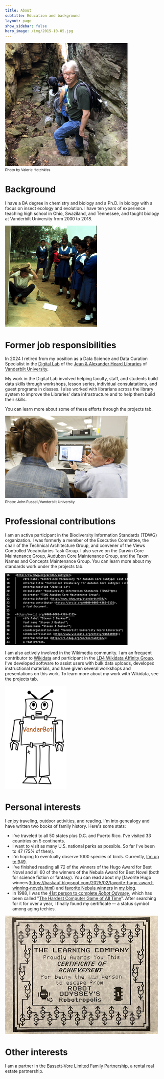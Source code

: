 ```yaml
---
title: About
subtitle: Education and background
layout: page
show_sidebar: false
hero_image: /img/2015-10-05.jpg
---
```


<img src="/img/stone_door.jpg" alt="Stone Door at Savage Gulf State Park, Tennessee" width="400"><br/>
<small>Photo by Valerie Hotchkiss</small>

# Background

I have a BA degree in chemistry and biology and a Ph.D. in biology with a focus on insect ecology and evolution.  I have ten years of experience teaching high school in Ohio, Swaziland, and Tennessee, and taught biology at Vanderbilt University from 2000 to 2018.  

<img src="/img/1985-newton-third.jpg" alt="St. Joseph's High School, Mzimpofu, Swaziland" width="300"><br/>

# Former job responsibilities

In 2024 I retired from my position as a Data Science and Data Curation Specialist in the [Digital Lab](https://www.library.vanderbilt.edu/digital-lab/) of the [Jean & Alexander Heard Libraries](https://www.library.vanderbilt.edu/) of [Vanderbilt University](https://www.vanderbilt.edu/). 

My work in the Digital Lab involved helping faculty, staff, and students build data skills through workshops, lesson series, individual consulatations, and guest programs in classes. I also worked with librarians across the library system to improve the Libraries' data infrastructure and to help them build their skills. 

You can learn more about some of these efforts through the projects tab.

<img src="/img/student_help.jpg" alt="Working with a student at Vanderbilt" width="400"><br/>
<small>Photo: John Russell/Vanderbilt University</small>

# Professional contributions

I am an active participant in the Biodiversity Information Standards (TDWG) organization.  I was formerly a member of the Executive Committee, the chair of the Technical Architecture Group, and convener of the Views Controlled Vocabularies Task Group. I also serve on the Darwin Core Maintenance Group, Audubon Core Maintenance Group, and the Taxon Names and Concepts Maintenance Group.  You can learn more about my standards work under the projects tab.

<img src="/img/subtype_turtle.png" alt="Audubon Core Subtype RDF" width="400"><br/>

I am also actively involved in the Wikimedia community. I am an frequent contributor to [Wikidata](https://www.wikidata.org/) and participant in the [LD4 Wikidata Affinity Group](https://www.wikidata.org/wiki/Wikidata:WikiProject_LD4_Wikidata_Affinity_Group). I've developed software to assist users with bulk data uploads, developed instructional materials, and have given several workshops and presentations on this work. To learn more about my work with Wikidata, see the projects tab.

<img src="/img/vanderbot.png" alt="VanderBot cartoon" width="200"><br/>

# Personal interests

I enjoy traveling, outdoor activities, and reading. I'm into genealogy and have written two books of family history. Here's some stats:

- I've traveled to all 50 states plus D.C. and Puerto Rico. I've visited 33 countries on 5 continents.
- I want to visit as many U.S. national parks as possible. So far I've been to 47 (75% of them).
- I'm hoping to eventually observe 1000 species of birds. Currently, [I'm up to 949](https://ebird.org/profile/NzU0NDQ1/world).
- I've finished reading all 72 of the winners of the Hugo Award for Best Novel and all 60 of the winners of the Nebula Award for Best Novel (both for science fiction or fantasy). You can read about my [favorite Hugo winners(https://baskauf.blogspot.com/2025/02/favorite-hugo-award-winning-novels.html) and [favorite Nebula winners](https://baskauf.blogspot.com/2025/03/favorite-nebula-award-winning-novels.html) in [my blog](https://baskauf.blogspot.com/).
- In 1988, I was the [41st person to complete *Robot Odyssey*](/img/robot_letter.jpg), which has been called "[The Hardest Computer Game of All Time](https://slate.com/technology/2014/01/robot-odyssey-the-hardest-computer-game-of-all-time.html)". After searching for it for over a year, I finally found my certificate -- a status symbol among aging techies.

<img src="/img/robot_certificate.jpg" alt="Robot Odyssey certificate"><br/>

# Other interests

I am a partner in the [Bassett-Vore Limited Family Partnership](https://bassett-vore.github.io/), a rental real estate partnership.

